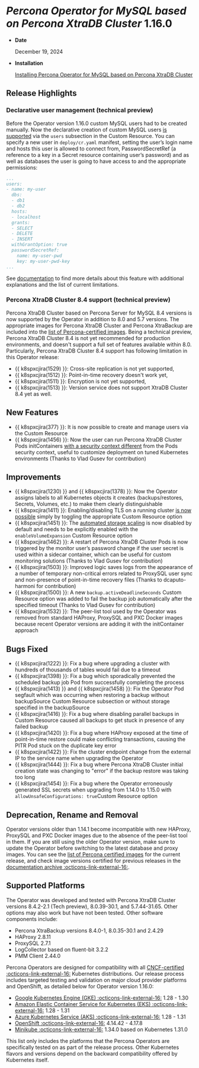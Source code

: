 # *Percona Operator for MySQL based on Percona XtraDB Cluster* 1.16.0

* **Date**

   December 19, 2024

* **Installation**

   [Installing Percona Operator for MySQL based on Percona XtraDB Cluster](../System-Requirements.md#installation-guidelines)

## Release Highlights

### Declarative user management (technical preview)

Before the Operator version 1.16.0 custom MySQL users had to be created manually. Now the declarative creation of custom MySQL users [is supported](../users.md#unprivileged-users) via the `users` subsection in the Custom Resource. You can specify a new user in `deploy/cr.yaml` manifest, setting the user’s login name and hosts this user is allowed to connect from, PasswordSecretRef (a reference to a key in a Secret resource containing user’s password) and as well as databases the user is going to have access to and the appropriate permissions:

```yaml
...
users:
- name: my-user
  dbs:
  - db1
  - db2
  hosts:
  - localhost
  grants:
  - SELECT
  - DELETE
  - INSERT
  withGrantOption: true
  passwordSecretRef:
    name: my-user-pwd
    key: my-user-pwd-key
...
```

See [documentation](../users.md#unprivileged-users) to find more details about this feature with additional explanations and the list of current limitations.

### Percona XtraDB Cluster 8.4 support (technical preview)

Percona XtraDB Cluster based on Percona Server for MySQL 8.4 versions is now supported by the Operator in addition to 8.0 and 5.7 versions. The appropriate images for Percona XtraDB Cluster and Percona XtraBackup are included into the [list of Percona-certified images](../images.md).
Being a technical preview, Percona XtraDB Cluster 8.4 is not yet recommended for production environments, and doesn't support a full set of features available within 8.0. Particularly, Percona XtraDB Cluster 8.4 support has following limitation in this Operator release:

* {{ k8spxcjira(1529) }}: Cross-site replication is not yet supported,
* {{ k8spxcjira(1512) }}: Point-in-time recovery doesn't work yet,
* {{ k8spxcjira(1511) }}: Encryption is not yet supported,
* {{ k8spxcjira(1513) }}: Version service does not support XtraDB Cluster 8.4 yet as well.

## New Features 

* {{ k8spxcjira(377) }}: It is now possible to create and manage users via the Custom Resource
* {{ k8spxcjira(1456) }}: Now the user can run Percona XtraDB Cluster Pods initContainers [with a security context different](../operator.md#initcontainercontainersecuritycontext) from the Pods security context, useful to customize deployment on tuned Kubernetes environments (Thanks to Vlad Gusev for contribution)

## Improvements

* {{ k8spxcjira(1230) }} and {{ k8spxcjira(1378) }}: Now the Operator assigns labels to all Kubernetes objects it creates (backups/restores, Secrets, Volumes, etc.) to make them clearly distinguishable
* {{ k8spxcjira(1411) }}: Enabling/disabling TLS on a running cluster [is now possible](../TLS.md#enabling-or-disabling-tls-on-a-running-cluster) simply by toggling the appropriate Custom Resource option
* {{ k8spxcjira(1451) }}: The [automated storage scaling](../scaling.md#automated-scaling-with-volume-expansion-capability) is now disabled by default and needs to be explicitly enabled with the `enableVolumeExpansion` Custom Resource option
* {{ k8spxcjira(1462) }}: A restart of Percona XtraDB Cluster Pods is now triggered by the monitor user’s password change if the user secret is used within a sidecar container, which can be useful for custom monitoring solutions (Thanks to Vlad Gusev for contribution)
* {{ k8spxcjira(1503) }}: Improved logic saves logs from the appearance of a number of temporary non-critical errors related to ProxySQL user sync and non-presence of point-in-time recovery files (Thanks to dcaputo-harmoni for contribution)
* {{ k8spxcjira(1500) }}: A new `backup.activeDeadlineSeconds` Custom Resource option was added to fail the backup job automatically after the specified timeout (Thanks to Vlad Gusev for contribution)
* {{ k8spxcjira(1532) }}: The peer-list tool used by the Operator was removed from standard HAProxy, ProxySQL and PXC Docker images because recent Operator versions are adding it with the initContainer approach

## Bugs Fixed

* {{ k8spxcjira(1222) }}: Fix a bug where upgrading a cluster with hundreds of thousands of tables would fail due to a timeout
* {{ k8spxcjira(1398) }}: Fix a bug which sporadically prevented the scheduled backup job Pod from successfully completing the process
* {{ k8spxcjira(1413) }} and {{ k8spxcjira(1458) }}: Fix the Operator Pod segfault which was occurring when restoring a backup without backupSource Custom Resource subsection or without storage specified in the backupSource
* {{ k8spxcjira(1416) }}: Fix a bug where disabling parallel backups in Custom Resource caused all backups to get stuck in presence of any failed backup
* {{ k8spxcjira(1420) }}: Fix a bug where HAProxy exposed at the time of point-in-time restore could make conflicting transactions, causing the PITR Pod stuck on the duplicate key error
* {{ k8spxcjira(1422) }}: Fix the cluster endpoint change from the external IP to the service name when upgrading the Operator
* {{ k8spxcjira(1444) }}: Fix a bug where Percona XtraDB Cluster initial creation state was changing to "error" if the backup restore was taking too long
* {{ k8spxcjira(1454) }}: Fix a bug where the Operator erroneously generated SSL secrets when upgrading from 1.14.0 to 1.15.0 with `allowUnsafeConfigurations: true`Custom Resource option

## Deprecation, Rename and Removal

Operator versions older than 1.14.1 become incompatible with new HAProxy, ProxySQL and PXC Docker images due to the absence of the peer-list tool in them. If you are still using the older Operator version, make sure to update the Operator before switching to the latest database and proxy images. You can see the [list of Percona certified images](../images.md) for the current release, and check image versions certified for previous releases in the [documentation archive :octicons-link-external-16:](https://docs.percona.com/legacy-documentation/).


## Supported Platforms

The Operator was developed and tested with Percona XtraDB Cluster versions 8.4.2-2.1 (Tech preview), 8.0.39-30.1, and 5.7.44-31.65. Other options may also work but have not been tested. Other software components include:

* Percona XtraBackup versions 8.4.0-1, 8.0.35-30.1 and 2.4.29
* HAProxy 2.8.11
* ProxySQL 2.7.1
* LogCollector based on fluent-bit 3.2.2
* PMM Client 2.44.0

Percona Operators are designed for compatibility with all [CNCF-certified :octicons-link-external-16:](https://www.cncf.io/training/certification/software-conformance/) Kubernetes distributions. Our release process includes targeted testing and validation on major cloud provider platforms and OpenShift, as detailed below for Operator version 1.16.0:

* [Google Kubernetes Engine (GKE) :octicons-link-external-16:](https://cloud.google.com/kubernetes-engine) 1.28 - 1.30
* [Amazon Elastic Container Service for Kubernetes (EKS) :octicons-link-external-16:](https://aws.amazon.com) 1.28 - 1.31
* [Azure Kubernetes Service (AKS) :octicons-link-external-16:](https://azure.microsoft.com/en-us/services/kubernetes-service/) 1.28 - 1.31
* [OpenShift :octicons-link-external-16:](https://www.redhat.com/en/technologies/cloud-computing/openshift) 4.14.42 - 4.17.8
* [Minikube :octicons-link-external-16:](https://minikube.sigs.k8s.io/docs/) 1.34.0 based on Kubernetes 1.31.0

This list only includes the platforms that the Percona Operators are specifically tested on as part of the release process. Other Kubernetes flavors and versions depend on the backward compatibility offered by Kubernetes itself.

